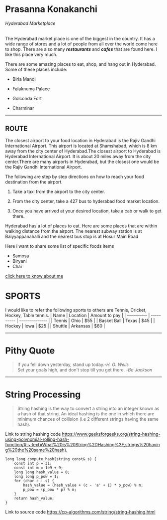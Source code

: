 

# Prasanna Konakanchi

###### Hyderabad Marketplace 


The Hyderabad market place is one of the biggest in the country. It has a wide range of stores and a lot of people from all over the world come here to shop. There are also many ***restaurants*** and ***cafes*** that are found here. I like this place very much.

There are some amazing places to eat, shop, and hang out in Hyderabad. Some of these places include:


- Birla Mandi

- Falaknuma Palace

- Golconda Fort

- Charminar
---
## ROUTE
The closest airport to your food location in Hyderabad is the Rajiv Gandhi International Airport.
This airport is located at Shamshabad, which is 8 km away from the city center of Hyderabad.The closest airport to Hyderabad is Hyderabad International Airport. It is about 20 miles away from the city center.There are many airports in Hyderabad, but the closest one would be the Rajiv Gandhi International Airport.

 The following are step by step directions on how to reach your food destination from the airport.

1. Take a taxi from the airport to the city center.

2. From the city center, take a 427 bus  to hyderabad food market  location.

3. Once you have arrived at your desired location, take a cab or walk to get there.

Hyderabad has a lot of places to eat. Here are some places that are within walking distance from the airport.
The nearest subway station is at Baiyyappanahalli and the nearest bus stop is at Hosur Main Road<br>

Here i want to share some list of specific foods items<br>


- Samosa
- Biryani
- Chai

[click here to know about me](https://github.com/prasanna0987654321/assignment2-Konakanchi/blob/main/AboutMe.md)

# SPORTS
I would like  to refer the following sports to others are Tennis, Cricket, Hockey, Table tennis.
|  Name        |  Location  | Amount to pay  |
| ----------   | ---------- | -------------- |
|  Tennis      | Ohio       |   $55          |
| Basket Ball  | Texas      |   $45          |
|  Hockey      | Iowa       |   $25          |
|   Shuttle    | Arkansas   |   $60          |

---

# Pithy Quote
> If you fell down yesterday, stand up today.-*H. G. Wells*<br>
> Set your goals high, and don't stop till you get there. -*Bo Jackson*

---

# String Processing

> String hashing is the way to convert a string into an integer known as a hash of that string.
An ideal hashing is the one in which there are minimum chances of collision (i.e 2 different strings having the same hash).

Link to string hashing code <https://www.geeksforgeeks.org/string-hashing-using-polynomial-rolling-hash-function/#:~:text=What%20is%20String%2DHashing%3F,strings%20having%20the%20same%20hash).>

~~~
long long compute_hash(string const& s) {
    const int p = 31;
    const int m = 1e9 + 9;
    long long hash_value = 0;
    long long p_pow = 1;
    for (char c : s) {
        hash_value = (hash_value + (c - 'a' + 1) * p_pow) % m;
        p_pow = (p_pow * p) % m;
    }
    return hash_value;
}
~~~

Link to source code <https://cp-algorithms.com/string/string-hashing.html>